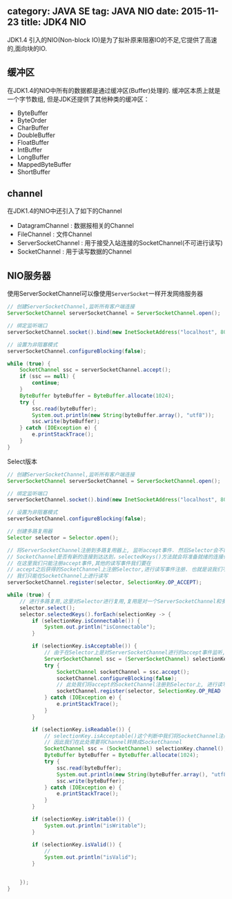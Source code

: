 category: JAVA SE
tag: JAVA NIO
date: 2015-11-23
title: JDK4 NIO
---
JDK1.4 引入的NIO(Non-block IO)是为了拟补原来阻塞IO的不足,它提供了高速的,面向块的IO. 

## 缓冲区
在JDK1.4的NIO中所有的数据都是通过缓冲区(Buffer)处理的. 缓冲区本质上就是一个字节数组, 但是JDK还提供了其他种类的缓冲区：
*  ByteBuffer 
*  ByteOrder 
*  CharBuffer
*  DoubleBuffer
*  FloatBuffer         
*  IntBuffer          
*  LongBuffer         
*  MappedByteBuffer   
*  ShortBuffer  

## channel
在JDK1.4的NIO中还引入了如下的Channel     
* DatagramChannel : 数据报相关的Channel
* FileChannel : 文件Channel
* ServerSocketChannel  : 用于接受入站连接的SocketChannel(不可进行读写)
* SocketChannel  : 用于读写数据的Channel

## NIO服务器
使用ServerSocketChannel可以像使用`ServerSocket`一样开发网络服务器
```java
// 创建ServerSocketChannel,监听所有客户端连接
ServerSocketChannel serverSocketChannel = ServerSocketChannel.open();

// 绑定监听端口
serverSocketChannel.socket().bind(new InetSocketAddress("localhost", 8085));

// 设置为非阻塞模式
serverSocketChannel.configureBlocking(false);

while (true) {
	SocketChannel ssc = serverSocketChannel.accept();
	if (ssc == null) {
		continue;
	}
	ByteBuffer byteBuffer = ByteBuffer.allocate(1024);
	try {
		ssc.read(byteBuffer);
		System.out.println(new String(byteBuffer.array(), "utf8"));
		ssc.write(byteBuffer);
	} catch (IOException e) {
		e.printStackTrace();
	}
}
```
Select版本
```java
// 创建ServerSocketChannel,监听所有客户端连接
ServerSocketChannel serverSocketChannel = ServerSocketChannel.open();

// 绑定监听端口
serverSocketChannel.socket().bind(new InetSocketAddress("localhost", 8085));

// 设置为非阻塞模式
serverSocketChannel.configureBlocking(false);

// 创建多路复用器
Selector selector = Selector.open();

// 将ServerSocketChannel注册到多路复用器上, 监听accept事件. 然后Selector会不断的轮询(基于系统的select/poll)
// SocketChannel是否有新的连接到达达到，selectedKeys()方法就会将准备就绪的连接作为一个集合返回.
// 在这里我们只能注册accept事件,其他的读写事件我们要在
// accept之后获得的SocketChannel上注册Selector,进行读写事件注册. 也就是说我们不能在ServerSocketChannel上进行读写,
// 我们只能在SocketChannel上进行读写
serverSocketChannel.register(selector, SelectionKey.OP_ACCEPT);

while (true) {
	// 进行多路复用,这里对Selector进行复用,复用是对一个ServerSocketChannel和多个SocketChannel进行复用.
	selector.select();
	selector.selectedKeys().forEach(selectionKey -> {
		if (selectionKey.isConnectable()) {
			System.out.println("isConnectable");
		}

		if (selectionKey.isAcceptable()) {
			// 由于在Selector上是对ServerSocketChannel进行的accept事件监听,因此此处,我们需要将Channel转换成ServerSocketChannel
			ServerSocketChannel ssc = (ServerSocketChannel) selectionKey.channel();
			try {
				SocketChannel socketChannel = ssc.accept();
				socketChannel.configureBlocking(false);
				// 此处我们将accept的SocketChannel注册到Selector上, 进行读写处理
				socketChannel.register(selector, SelectionKey.OP_READ | SelectionKey.OP_WRITE);
			} catch (IOException e) {
				e.printStackTrace();
			}
		}

		if (selectionKey.isReadable()) {
			// selectionKey.isAcceptable()这个判断中我们将SocketChannel注册到Selector上接受读事件,
			// 因此我们在此处需要将Channel转换成SocketChannel
			SocketChannel ssc = (SocketChannel) selectionKey.channel();
			ByteBuffer byteBuffer = ByteBuffer.allocate(1024);
			try {
				ssc.read(byteBuffer);
				System.out.println(new String(byteBuffer.array(), "utf8"));
				ssc.write(byteBuffer);
			} catch (IOException e) {
				e.printStackTrace();
			}
		}

		if (selectionKey.isWritable()) {
			System.out.println("isWritable");
		}

		if (selectionKey.isValid()) {
			//
			System.out.println("isValid");
		}


	});
}


```
